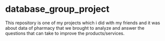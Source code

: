 # database_group_project
This repository is one of my projects which i did with my friends and it was about data of pharmacy that we brought to analyze and answer the questions that can take to improve the products/services. 

